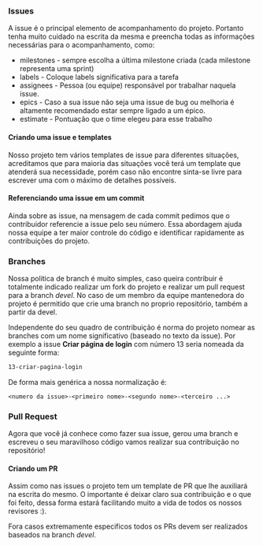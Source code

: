 ### Issues

A issue é o principal elemento de acompanhamento do projeto. Portanto tenha muito cuidado na escrita da mesma e preencha todas as informações necessárias para o acompanhamento, como:

* milestones - sempre escolha a última milestone criada (cada milestone representa uma sprint)
* labels - Coloque labels significativa para a tarefa
* assignees - Pessoa (ou equipe) responsável por trabalhar naquela issue.
* epics - Caso a sua issue não seja uma issue de bug ou melhoria é altamente recomendado estar sempre ligado a um épico.
* estimate - Pontuação que o time elegeu para esse trabalho

#### Criando uma issue e templates

Nosso projeto tem vários templates de issue para diferentes situações, acreditamos que para maioria das situações você terá um template que atenderá sua necessidade, porém caso não encontre sinta-se livre para escrever uma com o máximo de detalhes possíveis.

#### Referenciando uma issue em um commit

Ainda sobre as issue, na mensagem de cada commit pedimos que o contribuidor referencie a issue pelo seu número. Essa abordagem ajuda nossa equipe a ter maior controle do código e identificar rapidamente as contribuições do projeto.

### Branches

Nossa politica de branch é muito simples, caso queira contribuir é totalmente indicado realizar um fork do projeto e realizar um pull request para a branch *devel*. No caso de um membro da equipe mantenedora do projeto é permitido que crie uma branch no proprio repositório, também a partir da devel.

Independente do seu quadro de contribuição é norma do projeto nomear as branches com um nome significativo (baseado no texto da issue). Por exemplo a issue **Criar página de login** com número 13 seria nomeada da seguinte forma:

```bash
13-criar-pagina-login
```

De forma mais genérica a nossa normalização é:

```
<numero da issue>-<primeiro nome>-<segundo nome>-<terceiro ...>
```

### Pull Request

Agora que você já conhece como fazer sua issue, gerou uma branch e escreveu o seu maravilhoso código vamos realizar sua contribuição no repositório!

#### Criando um PR

Assim como nas issues o projeto tem um template de PR que lhe auxiliará na escrita do mesmo. O importante é deixar claro sua contribuição e o que foi feito, dessa forma estará facilitando muito a vida de todos os nossos revisores :).

Fora casos extremamente especificos todos os PRs devem ser realizados baseados na branch *devel*.
